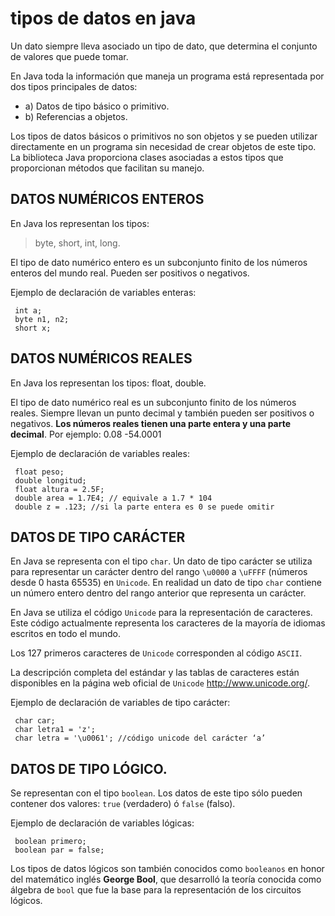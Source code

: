 # tipos de datos en java

Un dato siempre lleva asociado un tipo de dato, que determina el conjunto de valores que puede tomar.

En Java toda la información que maneja un programa está representada por dos tipos principales de datos:

 - a)     Datos de tipo básico o primitivo.
 - b)     Referencias a objetos.

Los tipos de datos básicos o primitivos no son objetos y se pueden utilizar directamente en un programa sin necesidad de crear objetos de este tipo. La biblioteca Java proporciona clases asociadas a estos tipos que proporcionan métodos que facilitan su manejo. 

## DATOS NUMÉRICOS ENTEROS

En Java los representan los tipos:
> byte, short, int, long.

El tipo de dato numérico entero es un subconjunto finito de los números enteros del mundo real. Pueden ser positivos o negativos.

Ejemplo de declaración de variables enteras:

     int a;
     byte n1, n2;
     short x;

## DATOS NUMÉRICOS REALES

En Java los representan los tipos: float, double.

El tipo de dato numérico real es un subconjunto finito de los números reales. 
Siempre llevan un punto decimal y también pueden ser positivos o negativos. **Los números reales tienen una parte entera y una parte decimal**.
Por ejemplo: 0.08   -54.0001


Ejemplo de declaración de variables reales:

     float peso;
     double longitud;
     float altura = 2.5F;
     double area = 1.7E4; // equivale a 1.7 * 104
     double z = .123; //si la parte entera es 0 se puede omitir
     
## DATOS DE TIPO CARÁCTER

En Java se representa con el tipo `char`.
Un dato de tipo carácter se utiliza para representar un carácter dentro del rango `\u0000` a `\uFFFF` (números desde 0 hasta 65535) en `Unicode`.
En realidad un dato de tipo `char` contiene un número entero dentro del rango anterior que representa un carácter.

En Java se utiliza el código `Unicode` para la representación de caracteres. Este código actualmente representa los caracteres de la mayoría de idiomas escritos en todo el mundo.

Los 127 primeros caracteres de `Unicode` corresponden al código `ASCII`.

La descripción completa del estándar y las tablas de caracteres están disponibles en la página web oficial de `Unicode` <http://www.unicode.org/>.

Ejemplo de declaración de variables de tipo carácter:

     char car;
     char letra1 = 'z';
     char letra = '\u0061'; //código unicode del carácter ‘a’
     
## DATOS DE TIPO LÓGICO.

Se representan con el tipo `boolean`.
Los datos de este tipo sólo pueden contener dos valores: `true` (verdadero) ó `false` (falso).

Ejemplo de declaración de variables lógicas:

     boolean primero;
     boolean par = false;

Los tipos de datos lógicos son también conocidos como `booleanos` en honor del matemático inglés **George Bool**, que desarrolló la teoría conocida como álgebra de `bool` que fue la base para la representación de los circuitos lógicos.

